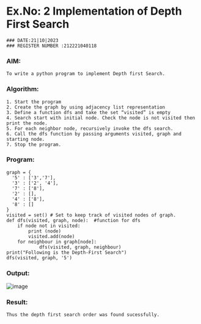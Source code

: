 # Ex.No: 2  Implementation of Depth First Search
```
### DATE:21|10|2023                                                                            
### REGISTER NUMBER :212221040118 
```
### AIM: 
```
To write a python program to implement Depth first Search.
```
### Algorithm:
```
1. Start the program
2. Create the graph by using adjacency list representation
3. Define a function dfs and take the set “visited” is empty 
4. Search start with initial node. Check the node is not visited then print the node.
5. For each neighbor node, recursively invoke the dfs search.
6. Call the dfs function by passing arguments visited, graph and starting node.
7. Stop the program.
   ```
### Program:
```
graph = {
  '5' : ['3','7'],
  '3' : ['2', '4'],
  '7' : ['8'],
  '2' : [],
  '4' : ['8'],
  '8' : []
}
visited = set() # Set to keep track of visited nodes of graph.
def dfs(visited, graph, node):  #function for dfs
    if node not in visited:
        print (node)
        visited.add(node)
    for neighbour in graph[node]:
            dfs(visited, graph, neighbour)
print("Following is the Depth-First Search")
dfs(visited, graph, '5')
```










### Output:
![image](https://github.com/Pavishmi/AI_Lab_2023-24/assets/136091280/36bfc588-789d-4571-9722-6db1ed690cc3)



### Result:
```
Thus the depth first search order was found sucessfully.
```
